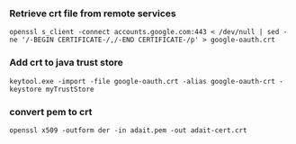 ### Retrieve crt file from remote services

```
openssl s_client -connect accounts.google.com:443 < /dev/null | sed -ne '/-BEGIN CERTIFICATE-/,/-END CERTIFICATE-/p' > google-oauth.crt
```

### Add crt to java trust store

```
keytool.exe -import -file google-oauth.crt -alias google-oauth-crt -keystore myTrustStore
```

### convert pem to crt 

```
openssl x509 -outform der -in adait.pem -out adait-cert.crt
```
